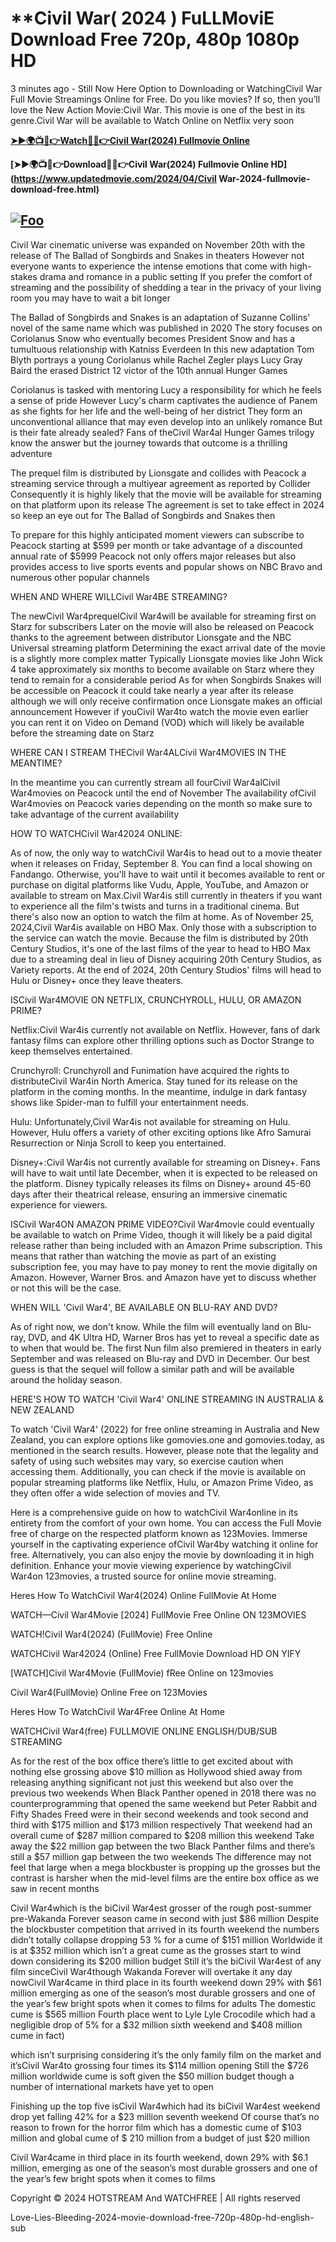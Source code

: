 # **Civil War( 2024 ) FuLLMoviE Download Free 720p, 480p 1080p HD 


3 minutes ago - Still Now Here Option to Downloading or WatchingCivil War Full Movie Streamings Online for Free. Do you like movies? If so, then you’ll love the New Action Movie:Civil War. This movie is one of the best in its genre.Civil War will be available to Watch Online on Netflix very soon

**[➤►🌍📺📱👉Watch🔴✅👉Civil War(2024) Fullmovie Online](https://www.updatedmovie.com/2024/04/civil-war-2024-fullmovie-download-free.html)**


**[➤►🌍📺📱👉Download🔴✅👉Civil War(2024) Fullmovie Online HD](https://www.updatedmovie.com/2024/04/Civil War-2024-fullmovie-download-free.html)**

## <a href="https://www.updatedmovie.com/2024/04/civil-war-2024-fullmovie-download-free.html" rel="nofollow"><img src="http://camo.githubusercontent.com/917e6ed5c302499242165dcc02bdbce85c075fd21b35918eb9c0b771855261b8/68747470733a2f2f7374617469632e7769787374617469632e636f6d2f6d656469612f6232343966395f61646163386637306662336634356238383639313639366337376465313866337e6d76322e676966" alt="Foo" style="max-width: 100%;"></a>

Civil War cinematic universe was expanded on November 20th with the release of The Ballad of Songbirds and Snakes in theaters However not everyone wants to experience the intense emotions that come with high-stakes drama and romance in a public setting If you prefer the comfort of streaming and the possibility of shedding a tear in the privacy of your living room you may have to wait a bit longer

The Ballad of Songbirds and Snakes is an adaptation of Suzanne Collins' novel of the same name which was published in 2020 The story focuses on Coriolanus Snow who eventually becomes President Snow and has a tumultuous relationship with Katniss Everdeen In this new adaptation Tom Blyth portrays a young Coriolanus while Rachel Zegler plays Lucy Gray Baird the erased District 12 victor of the 10th annual Hunger Games

Coriolanus is tasked with mentoring Lucy a responsibility for which he feels a sense of pride However Lucy's charm captivates the audience of Panem as she fights for her life and the well-being of her district They form an unconventional alliance that may even develop into an unlikely romance But is their fate already sealed? Fans of theCivil War4al Hunger Games trilogy know the answer but the journey towards that outcome is a thrilling adventure

The prequel film is distributed by Lionsgate and collides with Peacock a streaming service through a multiyear agreement as reported by Collider Consequently it is highly likely that the movie will be available for streaming on that platform upon its release The agreement is set to take effect in 2024 so keep an eye out for The Ballad of Songbirds and Snakes then

To prepare for this highly anticipated moment viewers can subscribe to Peacock starting at $599 per month or take advantage of a discounted annual rate of $5999 Peacock not only offers major releases but also provides access to live sports events and popular shows on NBC Bravo and numerous other popular channels

WHEN AND WHERE WILLCivil War4BE STREAMING?

The newCivil War4prequelCivil War4will be available for streaming first on Starz for subscribers Later on the movie will also be released on Peacock thanks to the agreement between distributor Lionsgate and the NBC Universal streaming platform Determining the exact arrival date of the movie is a slightly more complex matter Typically Lionsgate movies like John Wick 4 take approximately six months to become available on Starz where they tend to remain for a considerable period As for when Songbirds Snakes will be accessible on Peacock it could take nearly a year after its release although we will only receive confirmation once Lionsgate makes an official announcement However if youCivil War4to watch the movie even earlier you can rent it on Video on Demand (VOD) which will likely be available before the streaming date on Starz

WHERE CAN I STREAM THECivil War4ALCivil War4MOVIES IN THE MEANTIME?

In the meantime you can currently stream all fourCivil War4alCivil War4movies on Peacock until the end of November The availability ofCivil War4movies on Peacock varies depending on the month so make sure to take advantage of the current availability

HOW TO WATCHCivil War42024 ONLINE:

As of now, the only way to watchCivil War4is to head out to a movie theater when it releases on Friday, September 8. You can find a local showing on Fandango. Otherwise, you'll have to wait until it becomes available to rent or purchase on digital platforms like Vudu, Apple, YouTube, and Amazon or available to stream on Max.Civil War4is still currently in theaters if you want to experience all the film's twists and turns in a traditional cinema. But there's also now an option to watch the film at home. As of November 25, 2024,Civil War4is available on HBO Max. Only those with a subscription to the service can watch the movie. Because the film is distributed by 20th Century Studios, it's one of the last films of the year to head to HBO Max due to a streaming deal in lieu of Disney acquiring 20th Century Studios, as Variety reports. At the end of 2024, 20th Century Studios' films will head to Hulu or Disney+ once they leave theaters.

ISCivil War4MOVIE ON NETFLIX, CRUNCHYROLL, HULU, OR AMAZON PRIME?

Netflix:Civil War4is currently not available on Netflix. However, fans of dark fantasy films can explore other thrilling options such as Doctor Strange to keep themselves entertained.

Crunchyroll: Crunchyroll and Funimation have acquired the rights to distributeCivil War4in North America. Stay tuned for its release on the platform in the coming months. In the meantime, indulge in dark fantasy shows like Spider-man to fulfill your entertainment needs.

Hulu: Unfortunately,Civil War4is not available for streaming on Hulu. However, Hulu offers a variety of other exciting options like Afro Samurai Resurrection or Ninja Scroll to keep you entertained.

Disney+:Civil War4is not currently available for streaming on Disney+. Fans will have to wait until late December, when it is expected to be released on the platform. Disney typically releases its films on Disney+ around 45-60 days after their theatrical release, ensuring an immersive cinematic experience for viewers.

ISCivil War4ON AMAZON PRIME VIDEO?Civil War4movie could eventually be available to watch on Prime Video, though it will likely be a paid digital release rather than being included with an Amazon Prime subscription. This means that rather than watching the movie as part of an existing subscription fee, you may have to pay money to rent the movie digitally on Amazon. However, Warner Bros. and Amazon have yet to discuss whether or not this will be the case.

WHEN WILL 'Civil War4', BE AVAILABLE ON BLU-RAY AND DVD?

As of right now, we don't know. While the film will eventually land on Blu-ray, DVD, and 4K Ultra HD, Warner Bros has yet to reveal a specific date as to when that would be. The first Nun film also premiered in theaters in early September and was released on Blu-ray and DVD in December. Our best guess is that the sequel will follow a similar path and will be available around the holiday season.

HERE'S HOW TO WATCH 'Civil War4' ONLINE STREAMING IN AUSTRALIA & NEW ZEALAND

To watch 'Civil War4' (2022) for free online streaming in Australia and New Zealand, you can explore options like gomovies.one and gomovies.today, as mentioned in the search results. However, please note that the legality and safety of using such websites may vary, so exercise caution when accessing them. Additionally, you can check if the movie is available on popular streaming platforms like Netflix, Hulu, or Amazon Prime Video, as they often offer a wide selection of movies and TV.

Here is a comprehensive guide on how to watchCivil War4online in its entirety from the comfort of your own home. You can access the Full Movie free of charge on the respected platform known as 123Movies. Immerse yourself in the captivating experience ofCivil War4by watching it online for free. Alternatively, you can also enjoy the movie by downloading it in high definition. Enhance your movie viewing experience by watchingCivil War4on 123movies, a trusted source for online movie streaming.

Heres How To WatchCivil War4(2024) Online FullMovie At Home

WATCH—Civil War4Movie [2024] FullMovie Free Online ON 123MOVIES

WATCH!Civil War4(2024) (FullMovie) Free Online

WATCHCivil War42024 (Online) Free FullMovie Download HD ON YIFY

[WATCH]Civil War4Movie (FullMovie) fRee Online on 123movies

Civil War4(FullMovie) Online Free on 123Movies

Heres How To WatchCivil War4Free Online At Home

WATCHCivil War4(free) FULLMOVIE ONLINE ENGLISH/DUB/SUB STREAMING

As for the rest of the box office there’s little to get excited about with nothing else grossing above $10 million as Hollywood shied away from releasing anything significant not just this weekend but also over the previous two weekends When Black Panther opened in 2018 there was no counterprogramming that opened the same weekend but Peter Rabbit and Fifty Shades Freed were in their second weekends and took second and third with $175 million and $173 million respectively That weekend had an overall cume of $287 million compared to $208 million this weekend Take away the $22 million gap between the two Black Panther films and there’s still a $57 million gap between the two weekends The difference may not feel that large when a mega blockbuster is propping up the grosses but the contrast is harsher when the mid-level films are the entire box office as we saw in recent months

Civil War4which is the biCivil War4est grosser of the rough post-summer pre-Wakanda Forever season came in second with just $86 million Despite the blockbuster competition that arrived in its fourth weekend the numbers didn’t totally collapse dropping 53 % for a cume of $151 million Worldwide it is at $352 million which isn’t a great cume as the grosses start to wind down considering its $200 million budget Still it’s the biCivil War4est of any film sinceCivil War4though Wakanda Forever will overtake it any day nowCivil War4came in third place in its fourth weekend down 29% with $61 million emerging as one of the season’s most durable grossers and one of the year’s few bright spots when it comes to films for adults The domestic cume is $565 million Fourth place went to Lyle Lyle Crocodile which had a negligible drop of 5% for a $32 million sixth weekend and $408 million cume in fact)

which isn’t surprising considering it’s the only family film on the market and it’sCivil War4to grossing four times its $114 million opening Still the $726 million worldwide cume is soft given the $50 million budget though a number of international markets have yet to open

Finishing up the top five isCivil War4which had its biCivil War4est weekend drop yet falling 42% for a $23 million seventh weekend Of course that’s no reason to frown for the horror film which has a domestic cume of $103 million and global cume of $ 210 million from a budget of just $20 million

Civil War4came in third place in its fourth weekend, down 29% with $6.1 million, emerging as one of the season’s most durable grossers and one of the year’s few bright spots when it comes to films

Copyright © 2024 HOTSTREAM And WATCHFREE | All rights reserved

Love-Lies-Bleeding-2024-movie-download-free-720p-480p-hd-english-sub
